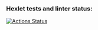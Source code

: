 ### Hexlet tests and linter status:
[![Actions Status](https://github.com/xushaha/java-project-73/workflows/hexlet-check/badge.svg)](https://github.com/xushaha/java-project-73/actions)